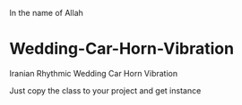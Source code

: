 In the name of Allah

# Wedding-Car-Horn-Vibration
Iranian Rhythmic Wedding Car Horn Vibration 

Just copy the class to your project and get instance
